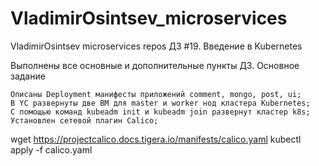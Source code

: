 # VladimirOsintsev_microservices
VladimirOsintsev microservices repos
ДЗ #19. Введение в Kubernetes

Выполнены все основные и дополнительные пункты ДЗ.
Основное задание

    Описаны Deployment манифесты приложений comment, mongo, post, ui;
    В YC развернуты две ВМ для master и worker нод кластера Kubernetes;
    С помощью команд kubeadm init и kubeadm join развернут кластер k8s;
    Установлен сетевой плагин Calico;

wget https://projectcalico.docs.tigera.io/manifests/calico.yaml
kubectl apply -f calico.yaml

